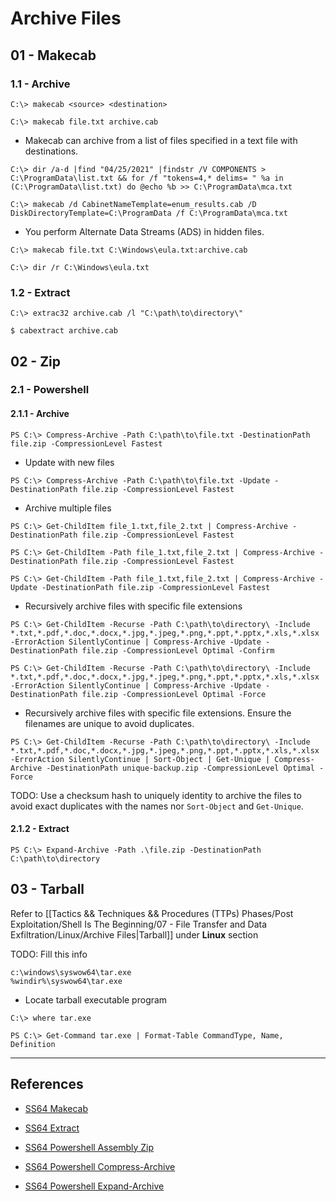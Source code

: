 # Archive Files

## 01 - Makecab

### 1.1 - Archive

```
C:\> makecab <source> <destination>

C:\> makecab file.txt archive.cab
```

- Makecab can archive from a list of files specified in a text file with destinations.

```
C:\> dir /a-d |find "04/25/2021" |findstr /V COMPONENTS > C:\ProgramData\list.txt && for /f "tokens=4,* delims= " %a in (C:\ProgramData\list.txt) do @echo %b >> C:\ProgramData\mca.txt

C:\> makecab /d CabinetNameTemplate=enum_results.cab /D DiskDirectoryTemplate=C:\ProgramData /f C:\ProgramData\mca.txt
```

- You perform Alternate Data Streams (ADS) in hidden files.

```
C:\> makecab file.txt C:\Windows\eula.txt:archive.cab

C:\> dir /r C:\Windows\eula.txt
```

### 1.2 - Extract

```
C:\> extrac32 archive.cab /l "C:\path\to\directory\"

$ cabextract archive.cab
```

## 02 - Zip

### 2.1 - Powershell

#### 2.1.1 - Archive

`PS C:\> Compress-Archive -Path C:\path\to\file.txt -DestinationPath file.zip -CompressionLevel Fastest`

- Update with new files

`PS C:\> Compress-Archive -Path C:\path\to\file.txt -Update -DestinationPath file.zip -CompressionLevel Fastest`

- Archive multiple files

```
PS C:\> Get-ChildItem file_1.txt,file_2.txt | Compress-Archive -DestinationPath file.zip -CompressionLevel Fastest

PS C:\> Get-ChildItem -Path file_1.txt,file_2.txt | Compress-Archive -DestinationPath file.zip -CompressionLevel Fastest

PS C:\> Get-ChildItem -Path file_1.txt,file_2.txt | Compress-Archive -Update -DestinationPath file.zip -CompressionLevel Fastest
```

- Recursively archive files with specific file extensions

```
PS C:\> Get-ChildItem -Recurse -Path C:\path\to\directory\ -Include *.txt,*.pdf,*.doc,*.docx,*.jpg,*.jpeg,*.png,*.ppt,*.pptx,*.xls,*.xlsx -ErrorAction SilentlyContinue | Compress-Archive -Update -DestinationPath file.zip -CompressionLevel Optimal -Confirm

PS C:\> Get-ChildItem -Recurse -Path C:\path\to\directory\ -Include *.txt,*.pdf,*.doc,*.docx,*.jpg,*.jpeg,*.png,*.ppt,*.pptx,*.xls,*.xlsx -ErrorAction SilentlyContinue | Compress-Archive -Update -DestinationPath file.zip -CompressionLevel Optimal -Force
```

- Recursively archive files with specific file extensions. Ensure the filenames are unique to avoid duplicates.

```
PS C:\> Get-ChildItem -Recurse -Path C:\path\to\directory\ -Include *.txt,*.pdf,*.doc,*.docx,*.jpg,*.jpeg,*.png,*.ppt,*.pptx,*.xls,*.xlsx -ErrorAction SilentlyContinue | Sort-Object | Get-Unique | Compress-Archive -DestinationPath unique-backup.zip -CompressionLevel Optimal -Force
```

TODO: Use a checksum hash to uniquely identity to archive the files to avoid exact duplicates with the names nor `Sort-Object` and `Get-Unique`.

#### 2.1.2 - Extract

```
PS C:\> Expand-Archive -Path .\file.zip -DestinationPath C:\path\to\directory
```

## 03 - Tarball

Refer to [[Tactics && Techniques && Procedures (TTPs) Phases/Post Exploitation/Shell Is The Beginning/07 - File Transfer and Data Exfiltration/Linux/Archive Files|Tarball]] under **Linux** section

TODO: Fill this info

```
c:\windows\syswow64\tar.exe
%windir%\syswow64\tar.exe
```

- Locate tarball executable program

```
C:\> where tar.exe

PS C:\> Get-Command tar.exe | Format-Table CommandType, Name, Definition
```

---
## References

- [SS64 Makecab](https://ss64.com/nt/makecab.html)

- [SS64 Extract](https://ss64.com/nt/extract.html)

- [SS64 Powershell Assembly Zip](https://ss64.com/ps/zip.html)

- [SS64 Powershell Compress-Archive](https://ss64.com/ps/compress-archive.html)

- [SS64 Powershell Expand-Archive](https://ss64.com/ps/expand-archive.html)